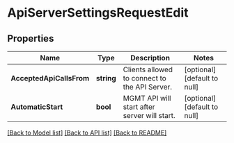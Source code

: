 # ApiServerSettingsRequestEdit

## Properties
Name | Type | Description | Notes
------------ | ------------- | ------------- | -------------
**AcceptedApiCallsFrom** | **string** | Clients allowed to connect to the API Server. | [optional] [default to null]
**AutomaticStart** | **bool** | MGMT API will start after server will start. | [optional] [default to null]

[[Back to Model list]](../README.md#documentation-for-models) [[Back to API list]](../README.md#documentation-for-api-endpoints) [[Back to README]](../README.md)


